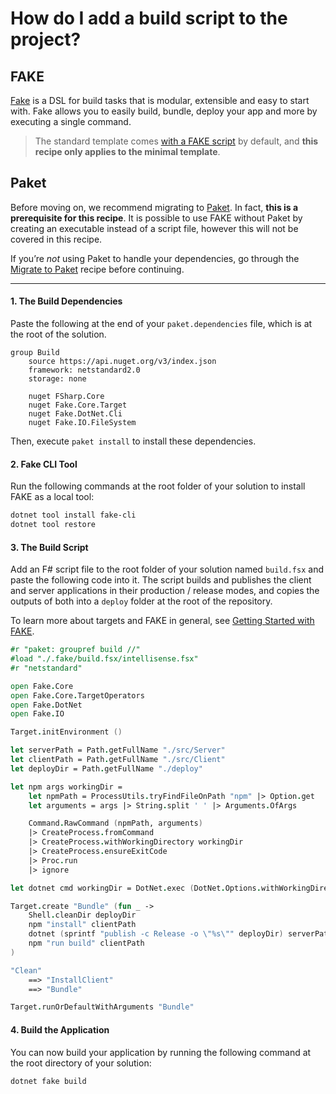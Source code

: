 # How do I add a build script to the project?

## FAKE
[Fake](https://fake.build/) is a DSL for build tasks that is modular, extensible and easy to start with. Fake allows you to easily build, bundle, deploy your app and more by executing a single command.

> The standard template comes [with a FAKE script](../../../template-fake) by default, and **this recipe only applies to the minimal template**.

## Paket
Before moving on, we recommend migrating to [Paket](https://fsprojects.github.io/Paket/). In fact, **this is a prerequisite for this recipe**. It is possible to use FAKE without Paket by creating an executable instead of a script file, however this will not be covered in this recipe.

If you’re *not* using Paket to handle your dependencies, go through the [Migrate to Paket](../../package-management/migrate-to-paket) recipe before continuing.

---
#### 1. The Build Dependencies
Paste the following at the end of your `paket.dependencies` file, which is at the root of the solution.
```
group Build
    source https://api.nuget.org/v3/index.json
    framework: netstandard2.0
    storage: none

    nuget FSharp.Core
    nuget Fake.Core.Target
    nuget Fake.DotNet.Cli
    nuget Fake.IO.FileSystem
```
Then, execute `paket install` to install these dependencies.

#### 2. Fake CLI Tool
Run the following commands at the root folder of your solution to install FAKE as a local tool:
```bash
dotnet tool install fake-cli
dotnet tool restore
```

#### 3. The Build Script
Add an F# script file to the root folder of your solution named `build.fsx` and paste the following code into it.
The script builds and publishes the client and server applications in their production / release modes, and copies the outputs of both into a `deploy` folder at the root of the repository.

To learn more about targets and FAKE in general, see [Getting Started with FAKE](https://fake.build/fake-gettingstarted.html#Minimal-example).
```fsharp
#r "paket: groupref build //"
#load "./.fake/build.fsx/intellisense.fsx"
#r "netstandard"

open Fake.Core
open Fake.Core.TargetOperators
open Fake.DotNet
open Fake.IO

Target.initEnvironment ()

let serverPath = Path.getFullName "./src/Server"
let clientPath = Path.getFullName "./src/Client"
let deployDir = Path.getFullName "./deploy"

let npm args workingDir =
    let npmPath = ProcessUtils.tryFindFileOnPath "npm" |> Option.get
    let arguments = args |> String.split ' ' |> Arguments.OfArgs

    Command.RawCommand (npmPath, arguments)
    |> CreateProcess.fromCommand
    |> CreateProcess.withWorkingDirectory workingDir
    |> CreateProcess.ensureExitCode
    |> Proc.run
    |> ignore

let dotnet cmd workingDir = DotNet.exec (DotNet.Options.withWorkingDirectory workingDir) cmd ""

Target.create "Bundle" (fun _ ->
    Shell.cleanDir deployDir
    npm "install" clientPath
    dotnet (sprintf "publish -c Release -o \"%s\"" deployDir) serverPath
    npm "run build" clientPath
)

"Clean"
    ==> "InstallClient"
    ==> "Bundle"

Target.runOrDefaultWithArguments "Bundle"
```

#### 4. Build the Application
You can now build your application by running the following command at the root directory of your solution:
```powershell
dotnet fake build
```